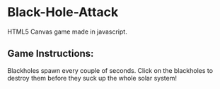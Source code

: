 # Black-Hole-Attack
HTML5 Canvas game made in javascript.

## Game Instructions:
Blackholes spawn every couple of seconds. Click on the blackholes to destroy them before they suck up the whole solar system!
